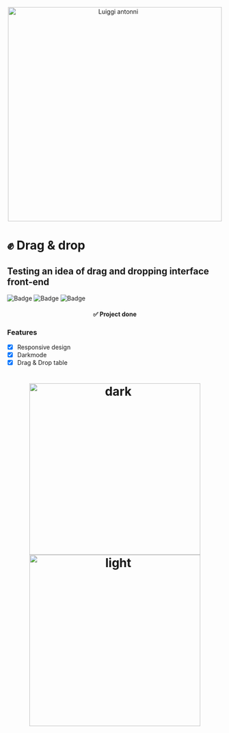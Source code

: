 <div align="center"> 
	<img src="https://user-images.githubusercontent.com/94198920/200075550-131157ab-8768-4e17-8a10-694b105ce04d.png" alt="Luiggi antonni" style="width:500px"/>
</div>

# ✊ Drag & drop 
## Testing an idea of drag and dropping interface front-end
![Badge](https://img.shields.io/badge/HTML-5-blueviolet)
![Badge](https://img.shields.io/badge/CSS-3-blue)
![Badge](https://img.shields.io/badge/JS-Javascript-yellow)

<h4 align="center"> 
	✅  Project done
</h4>

### Features

- [x] Responsive design
- [x] Darkmode
- [X] Drag & Drop table

<h1 align="center">
  <img src="https://user-images.githubusercontent.com/94198920/200074400-bc97a0d0-fec0-4247-ba07-27ec093cc931.png" alt="dark" style="width:400px;"/>
  <img src="https://user-images.githubusercontent.com/94198920/200074401-c6fed96a-eac2-4855-83cd-ac0ef4c9ba53.png" alt="light" style="width:400px;"/>  
</h1>

